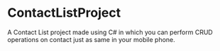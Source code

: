 # ContactListProject
A Contact List project made  using C# in which you can perform CRUD operations on contact just as same in your mobile phone.
